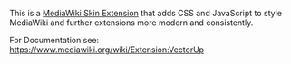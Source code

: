 This is a [MediaWiki Skin Extension](https://www.mediawiki.org/wiki/Extension:VectorUp) that adds CSS and JavaScript to style MediaWiki and further extensions more modern and consistently.

For Documentation see: https://www.mediawiki.org/wiki/Extension:VectorUp
